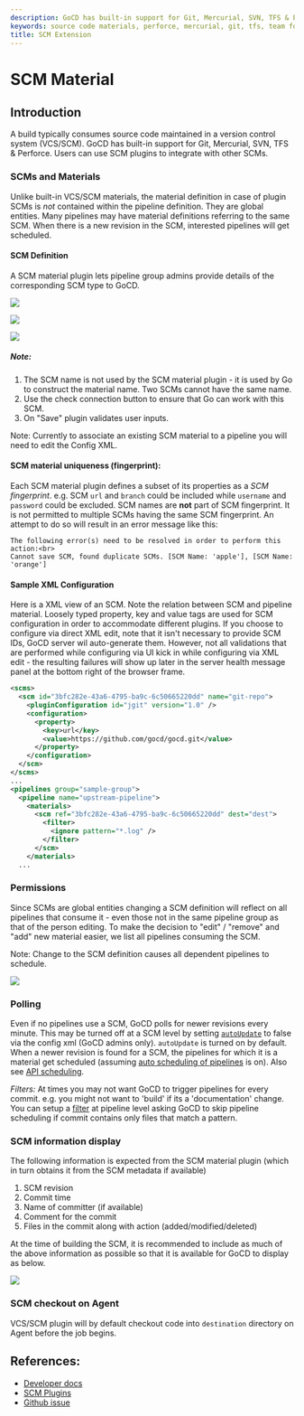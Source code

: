 ```yaml
---
description: GoCD has built-in support for Git, Mercurial, SVN, TFS & Perforce. Users can use SCM plugins to integrate with other SCMs.
keywords: source code materials, perforce, mercurial, git, tfs, team foundation, scm, build pipelines, cd pipeines, continuous delivery, xml configuration
title: SCM Extension
---
```


# SCM Material

## Introduction

A build typically consumes source code maintained in a version control system (VCS/SCM). GoCD has built-in support for Git, Mercurial, SVN, TFS & Perforce. Users can use SCM plugins to integrate with other SCMs.

### SCMs and Materials

Unlike built-in VCS/SCM materials, the material definition in case of plugin SCMs is *not* contained within the pipeline definition. They are global entities. Many pipelines may have material definitions referring to the same SCM. When there is a new revision in the SCM, interested pipelines will get scheduled.

#### SCM Definition

A SCM material plugin lets pipeline group admins provide details of the corresponding SCM type to GoCD.

![](../images/scm-select-material.png)

![](../images/scm-add-material.png)

![](../images/scm-errors.png)

##### Note:

1. The SCM name is not used by the SCM material plugin - it is used by Go to construct the material name. Two SCMs cannot have the same name.
3. Use the check connection button to ensure that Go can work with this SCM.
4. On "Save" plugin validates user inputs.

Note: Currently to associate an existing SCM material to a pipeline you will need to edit the Config XML.

#### SCM material uniqueness (fingerprint):
Each SCM material plugin defines a subset of its properties as a *SCM fingerprint*. e.g. SCM `url` and `branch` could be included while `username` and `password` could be excluded. SCM names are **not** part of SCM fingerprint. It is not permitted to multiple SCMs having the same SCM fingerprint. An attempt to do so will result in an error message like this:

```
The following error(s) need to be resolved in order to perform this action:<br>
Cannot save SCM, found duplicate SCMs. [SCM Name: 'apple'], [SCM Name: 'orange']
```

#### Sample XML Configuration

Here is a XML view of an SCM. Note the relation between SCM and pipeline material. Loosely typed property, key and value tags are used for SCM configuration in order to accommodate different plugins. If you choose to configure via direct XML edit, note that it isn't necessary to provide SCM IDs, GoCD server wil auto-generate them. However, not all validations that are performed while configuring via UI kick in while configuring via XML edit - the resulting failures will show up later in the server health message panel at the bottom right of the browser frame.

```xml
<scms>
  <scm id="3bfc282e-43a6-4795-ba9c-6c50665220dd" name="git-repo">
    <pluginConfiguration id="jgit" version="1.0" />
    <configuration>
      <property>
        <key>url</key>
        <value>https://github.com/gocd/gocd.git</value>
      </property>
    </configuration>
  </scm>
</scms>
...
<pipelines group="sample-group">
  <pipeline name="upstream-pipeline">
    <materials>
      <scm ref="3bfc282e-43a6-4795-ba9c-6c50665220dd" dest="dest">
        <filter>
          <ignore pattern="*.log" />
        </filter>
      </scm>
    </materials>
  ...
```

### Permissions

Since SCMs are global entities changing a SCM definition will reflect on all pipelines that consume it - even those not in the same pipeline group as that of the person editing. To make the decision to "edit" / "remove" and "add" new material easier, we list all pipelines consuming the SCM.

Note: Change to the SCM definition causes all dependent pipelines to schedule.

![](../images/scm-edit-material.png)

### Polling

Even if no pipelines use a SCM, GoCD polls for newer revisions every minute. This may be turned off at a SCM level by setting [`autoUpdate`](../configuration/configuration_reference.html#config-repo-scm) to false via the config xml (GoCD admins only). `autoUpdate` is turned on by default. When a newer revision is found for a SCM, the pipelines for which it is a material get scheduled (assuming [auto scheduling of pipelines](../configuration/pipeline_scheduling.html) is on). Also see [API scheduling](https://api.gocd.org/current/#scheduling-pipelines).

*Filters:* At times you may not want GoCD to trigger pipelines for every commit. e.g. you might not want to 'build' if its a 'documentation' change. You can setup a [filter](../configuration/configuration_reference.html#filter) at pipeline level asking GoCD to skip pipeline scheduling if commit contains only files that match a pattern.

### SCM information display

The following information is expected from the SCM material plugin (which in turn obtains it from the SCM metadata if available)

1. SCM revision
2. Commit time
3. Name of committer (if available)
4. Comment for the commit
5. Files in the commit along with action (added/modified/deleted)

At the time of building the SCM, it is recommended to include as much of the above information as possible so that it is available for GoCD to display as below.

![](../images/scm-revision-details.png)

### SCM checkout on Agent

VCS/SCM plugin will by default checkout code into `destination` directory on Agent before the job begins.

## References:

* [Developer docs](https://plugin-api.gocd.org/current/scm/)
* [SCM Plugins](https://www.gocd.org/community/plugins.html#scm-plugins-count)
* [Github issue](https://github.com/gocd/gocd/issues/818)
